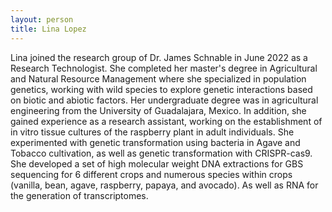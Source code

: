 ```yaml
---
layout: person
title: Lina Lopez
---
```


Lina joined the research group of Dr. James Schnable in June 2022 as a Research Technologist. She completed her master's degree in Agricultural and Natural Resource Management where she specialized in population genetics, working with wild species to explore genetic interactions based on biotic and abiotic factors. Her undergraduate degree was in agricultural engineering from the University of Guadalajara, Mexico. In addition, she gained experience as a research assistant, working on the establishment of in vitro tissue cultures of the raspberry plant in adult individuals. She experimented with genetic transformation using bacteria in Agave and Tobacco cultivation, as well as genetic transformation with CRISPR-cas9. She developed a set of high molecular weight DNA extractions for GBS sequencing for 6 different crops and numerous species within crops (vanilla, bean, agave, raspberry, papaya, and avocado). As well as RNA for the generation of transcriptomes.
